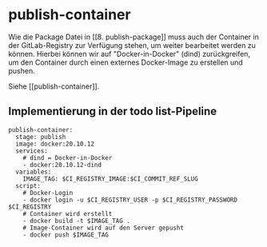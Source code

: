 # publish-container

Wie die Package Datei in [[8. publish-package]] muss auch der Container in der GitLab-Registry zur Verfügung stehen, um weiter bearbeitet werden zu können.
Hierbei können wir auf "Docker-in-Docker" (dind) zurückgreifen, um den Container durch einen externes Docker-Image zu erstellen und pushen.

Siehe [[publish-container]].

## Implementierung in der todo list-Pipeline
````
publish-container:
  stage: publish
  image: docker:20.10.12
  services:
	# dind = Docker-in-Docker
    - docker:20.10.12-dind
  variables:
    IMAGE_TAG: $CI_REGISTRY_IMAGE:$CI_COMMIT_REF_SLUG
  script:
	# Docker-Login
    - docker login -u $CI_REGISTRY_USER -p $CI_REGISTRY_PASSWORD $CI_REGISTRY
    # Container wird erstellt
    - docker build -t $IMAGE_TAG .
    # Image-Container wird auf den Server gepusht
    - docker push $IMAGE_TAG